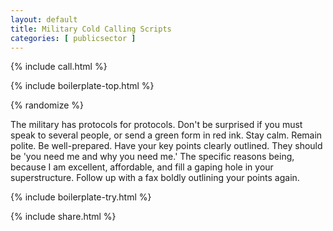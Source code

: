 ```yaml
---
layout: default
title: Military Cold Calling Scripts
categories: [ publicsector ]
---
```


{% include call.html %}

{% include boilerplate-top.html %}


{% randomize %}

The military has protocols for protocols. Don't be surprised if you must speak to several people, or send a green form in red ink. Stay calm. Remain polite. Be well-prepared. Have your key points clearly outlined. They should be 'you need me and why you need me.' The specific reasons being, because I am excellent, affordable, and fill a gaping hole in your superstructure. Follow up with a fax boldly outlining your points again.

{% include boilerplate-try.html %}

{% include share.html %}